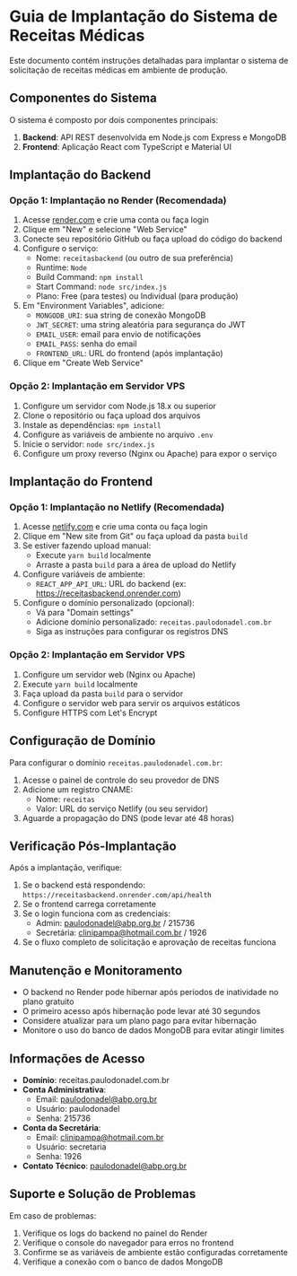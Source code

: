 # Guia de Implantação do Sistema de Receitas Médicas

Este documento contém instruções detalhadas para implantar o sistema de solicitação de receitas médicas em ambiente de produção.

## Componentes do Sistema

O sistema é composto por dois componentes principais:

1. **Backend**: API REST desenvolvida em Node.js com Express e MongoDB
2. **Frontend**: Aplicação React com TypeScript e Material UI

## Implantação do Backend

### Opção 1: Implantação no Render (Recomendada)

1. Acesse [render.com](https://render.com/) e crie uma conta ou faça login
2. Clique em "New" e selecione "Web Service"
3. Conecte seu repositório GitHub ou faça upload do código do backend
4. Configure o serviço:
   - Nome: `receitasbackend` (ou outro de sua preferência)
   - Runtime: `Node`
   - Build Command: `npm install`
   - Start Command: `node src/index.js`
   - Plano: Free (para testes) ou Individual (para produção)
5. Em "Environment Variables", adicione:
   - `MONGODB_URI`: sua string de conexão MongoDB
   - `JWT_SECRET`: uma string aleatória para segurança do JWT
   - `EMAIL_USER`: email para envio de notificações
   - `EMAIL_PASS`: senha do email
   - `FRONTEND_URL`: URL do frontend (após implantação)
6. Clique em "Create Web Service"

### Opção 2: Implantação em Servidor VPS

1. Configure um servidor com Node.js 18.x ou superior
2. Clone o repositório ou faça upload dos arquivos
3. Instale as dependências: `npm install`
4. Configure as variáveis de ambiente no arquivo `.env`
5. Inicie o servidor: `node src/index.js`
6. Configure um proxy reverso (Nginx ou Apache) para expor o serviço

## Implantação do Frontend

### Opção 1: Implantação no Netlify (Recomendada)

1. Acesse [netlify.com](https://netlify.com/) e crie uma conta ou faça login
2. Clique em "New site from Git" ou faça upload da pasta `build`
3. Se estiver fazendo upload manual:
   - Execute `yarn build` localmente
   - Arraste a pasta `build` para a área de upload do Netlify
4. Configure variáveis de ambiente:
   - `REACT_APP_API_URL`: URL do backend (ex: https://receitasbackend.onrender.com)
5. Configure o domínio personalizado (opcional):
   - Vá para "Domain settings"
   - Adicione domínio personalizado: `receitas.paulodonadel.com.br`
   - Siga as instruções para configurar os registros DNS

### Opção 2: Implantação em Servidor VPS

1. Configure um servidor web (Nginx ou Apache)
2. Execute `yarn build` localmente
3. Faça upload da pasta `build` para o servidor
4. Configure o servidor web para servir os arquivos estáticos
5. Configure HTTPS com Let's Encrypt

## Configuração de Domínio

Para configurar o domínio `receitas.paulodonadel.com.br`:

1. Acesse o painel de controle do seu provedor de DNS
2. Adicione um registro CNAME:
   - Nome: `receitas`
   - Valor: URL do serviço Netlify (ou seu servidor)
3. Aguarde a propagação do DNS (pode levar até 48 horas)

## Verificação Pós-Implantação

Após a implantação, verifique:

1. Se o backend está respondendo: `https://receitasbackend.onrender.com/api/health`
2. Se o frontend carrega corretamente
3. Se o login funciona com as credenciais:
   - Admin: paulodonadel@abp.org.br / 215736
   - Secretária: clinipampa@hotmail.com.br / 1926
4. Se o fluxo completo de solicitação e aprovação de receitas funciona

## Manutenção e Monitoramento

- O backend no Render pode hibernar após períodos de inatividade no plano gratuito
- O primeiro acesso após hibernação pode levar até 30 segundos
- Considere atualizar para um plano pago para evitar hibernação
- Monitore o uso do banco de dados MongoDB para evitar atingir limites

## Informações de Acesso

- **Domínio**: receitas.paulodonadel.com.br
- **Conta Administrativa**: 
  - Email: paulodonadel@abp.org.br
  - Usuário: paulodonadel
  - Senha: 215736
- **Conta da Secretária**:
  - Email: clinipampa@hotmail.com.br
  - Usuário: secretaria
  - Senha: 1926
- **Contato Técnico**: paulodonadel@abp.org.br

## Suporte e Solução de Problemas

Em caso de problemas:

1. Verifique os logs do backend no painel do Render
2. Verifique o console do navegador para erros no frontend
3. Confirme se as variáveis de ambiente estão configuradas corretamente
4. Verifique a conexão com o banco de dados MongoDB
